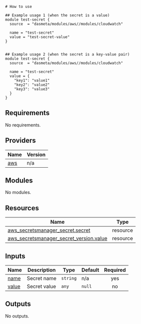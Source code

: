 ```
# How to use

## Example usage 1 (when the secret is a value)
module test-secret {
  source  = "dasmeta/modules/aws//modules/cloudwatch"

  name = "test-secret"
  value = "test-secret-value"
}


## Example usage 2 (when the secret is a key-value pair)
module test-secret {
  source  = "dasmeta/modules/aws//modules/cloudwatch"

  name = "test-secret"
  value = {
    "key1": "value1"
    "key2": "value2"
    "key3": "value3"
  }
}
```

<!-- BEGINNING OF PRE-COMMIT-TERRAFORM DOCS HOOK -->

## Requirements

No requirements.

## Providers

| Name                                             | Version |
| ------------------------------------------------ | ------- |
| <a name="provider_aws"></a> [aws](#provider_aws) | n/a     |

## Modules

No modules.

## Resources

| Name                                                                                                                                                 | Type     |
| ---------------------------------------------------------------------------------------------------------------------------------------------------- | -------- |
| [aws_secretsmanager_secret.secret](https://registry.terraform.io/providers/hashicorp/aws/latest/docs/resources/secretsmanager_secret)                | resource |
| [aws_secretsmanager_secret_version.value](https://registry.terraform.io/providers/hashicorp/aws/latest/docs/resources/secretsmanager_secret_version) | resource |

## Inputs

| Name                                             | Description  | Type     | Default | Required |
| ------------------------------------------------ | ------------ | -------- | ------- | :------: |
| <a name="input_name"></a> [name](#input_name)    | Secret name  | `string` | n/a     |   yes    |
| <a name="input_value"></a> [value](#input_value) | Secret value | `any`    | `null`  |    no    |

## Outputs

No outputs.

<!-- END OF PRE-COMMIT-TERRAFORM DOCS HOOK -->
